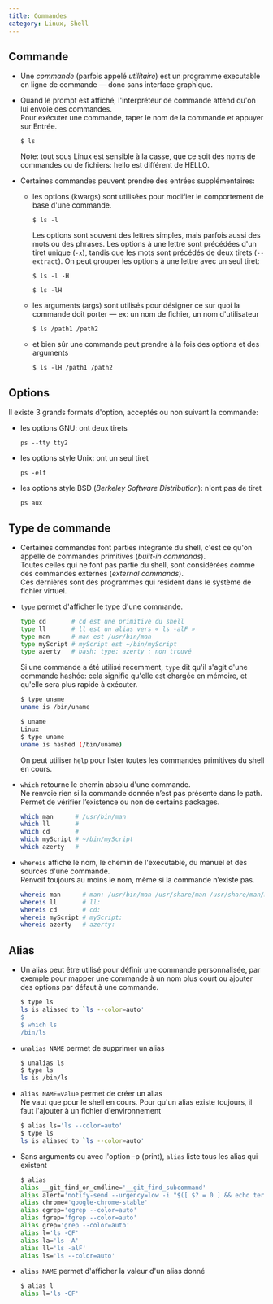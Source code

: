```yaml
---
title: Commandes
category: Linux, Shell
---
```


## Commande

* Une *commande* (parfois appelé *utilitaire*) est un programme executable en ligne de commande — donc sans interface graphique.

* Quand le prompt est affiché, l'interpréteur de commande attend qu'on lui envoie des commandes.   
  Pour exécuter une commande, taper le nom de la commande et appuyer sur Entrée.

  ```
  $ ls
  ```

  Note: tout sous Linux est sensible à la casse, que ce soit des noms de commandes ou de fichiers: hello est différent de HELLO.

* Certaines commandes peuvent prendre des entrées supplémentaires:

  - les options (kwargs) sont utilisées pour modifier le comportement de base d'une commande.

    ```
    $ ls -l
    ```

    Les options sont souvent des lettres simples, mais parfois aussi des mots ou des phrases. Les options à une lettre sont précédées d'un tiret unique (`-x`), tandis que les mots sont précédés de deux tirets (`--extract`). On peut grouper les options à une lettre avec un seul tiret:

    ```
    $ ls -l -H

    $ ls -lH
    ```

  - les arguments (args) sont utilisés pour désigner ce sur quoi la commande doit porter — ex: un nom de fichier, un nom d'utilisateur

    ```
    $ ls /path1 /path2
    ```

  - et bien sûr une commande peut prendre à la fois des options et des arguments

    ```
    $ ls -lH /path1 /path2
    ```

## Options

Il existe 3 grands formats d'option, acceptés ou non suivant la commande:

* les options GNU: ont deux tirets

  ```
  ps --tty tty2
  ```

* les options style Unix: ont un seul tiret

  ```
  ps -elf
  ```

* les options style BSD (*Berkeley Software Distribution*): n'ont pas de tiret

  ```
  ps aux
  ```

## Type de commande

* Certaines commandes font parties intégrante du shell, c'est ce qu'on appelle de commandes primitives (*built-in commands*).  
  Toutes celles qui ne font pas partie du shell, sont considérées comme des commandes externes (*external commands*).  
  Ces dernières sont des programmes qui résident dans le système de fichier virtuel.

* `type` permet d'afficher le type d'une commande.
  
  ``` bash
  type cd       # cd est une primitive du shell
  type ll       # ll est un alias vers « ls -alF »
  type man      # man est /usr/bin/man
  type myScript # myScript est ~/bin/myScript
  type azerty   # bash: type: azerty : non trouvé
  ```

  Si une commande a été utilisé recemment, `type` dit qu'il s'agit d'une commande hashée: cela signifie qu'elle est chargée en mémoire, et qu'elle sera plus rapide à exécuter.

  ``` bash
  $ type uname
  uname is /bin/uname

  $ uname
  Linux
  $ type uname
  uname is hashed (/bin/uname)
  ```

  On peut utiliser `help` pour lister toutes les commandes primitives du shell en cours.

* `which` retourne le chemin absolu d'une commande.  
  Ne renvoie rien si la commande donnée n’est pas présente dans le path.  
  Permet de vérifier l’existence ou non de certains packages.

  ``` bash
  which man      # /usr/bin/man
  which ll       #
  which cd       #
  which myScript # ~/bin/myScript
  which azerty   # 
  ```

* `whereis` affiche le nom, le chemin de l'executable, du manuel et des sources d'une commande.  
  Renvoit toujours au moins le nom, même si la commande n’existe pas.

  ``` bash
  whereis man      # man: /usr/bin/man /usr/share/man /usr/share/man/man1/man.1.gz
  whereis ll       # ll:
  whereis cd       # cd:
  whereis myScript # myScript:
  whereis azerty   # azerty:
  ```

## Alias

* Un alias peut être utilisé pour définir une commande personnalisée, par exemple pour mapper une commande à un nom plus court ou ajouter des options par défaut à une commande.

  ``` bash
  $ type ls
  ls is aliased to `ls --color=auto'
  $
  $ which ls
  /bin/ls
  ```

* `unalias NAME` permet de supprimer un alias

  ``` bash
  $ unalias ls
  $ type ls
  ls is /bin/ls
  ```

* `alias NAME=value` permet de créer un alias  
  Ne vaut que pour le shell en cours. Pour qu'un alias existe toujours, il faut l'ajouter à un fichier d'environnement

  ``` bash
  $ alias ls='ls --color=auto'
  $ type ls
  ls is aliased to `ls --color=auto'
  ```

* Sans arguments ou avec l'option -p (print), `alias` liste tous les alias qui existent

  ``` bash
  $ alias
  alias __git_find_on_cmdline='__git_find_subcommand'
  alias alert='notify-send --urgency=low -i "$([ $? = 0 ] && echo terminal || echo error)" "$(history|tail -n1|sed -e '\''s/^\s*[0-9]\+\s*//;s/[;&|]\s*alert$//'\'')"'
  alias chrome='google-chrome-stable'
  alias egrep='egrep --color=auto'
  alias fgrep='fgrep --color=auto'
  alias grep='grep --color=auto'
  alias l='ls -CF'
  alias la='ls -A'
  alias ll='ls -alF'
  alias ls='ls --color=auto'
  ```

* `alias NAME` permet d'afficher la valeur d'un alias donné

  ``` bash
  $ alias l
  alias l='ls -CF'
  ````